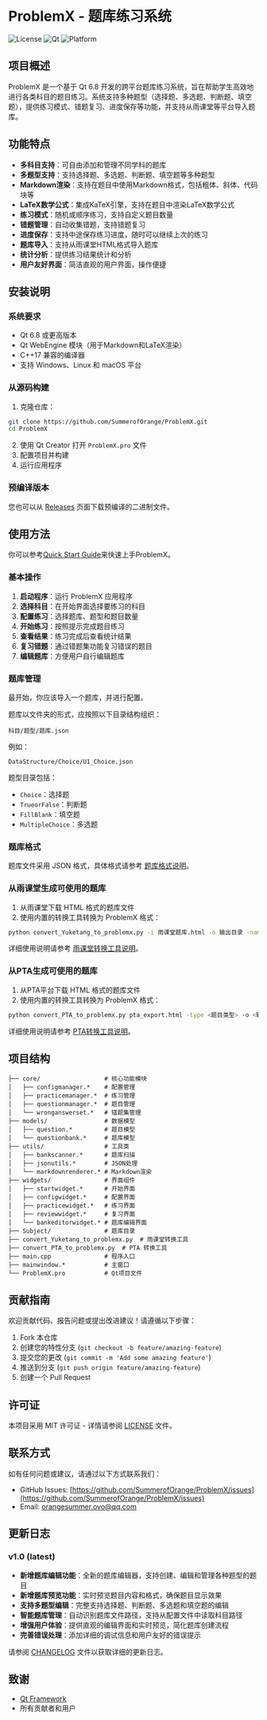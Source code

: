 # ProblemX - 题库练习系统

![License](https://img.shields.io/badge/license-MIT-blue.svg)
![Qt](https://img.shields.io/badge/Qt-6.8-green.svg)
![Platform](https://img.shields.io/badge/platform-Windows%20%7C%20Linux%20%7C%20macOS-lightgrey.svg)

## 项目概述

ProblemX 是一个基于 Qt 6.8 开发的跨平台题库练习系统，旨在帮助学生高效地进行各类科目的题目练习。系统支持多种题型（选择题、多选题、判断题、填空题），提供练习模式、错题复习、进度保存等功能，并支持从雨课堂等平台导入题库。

## 功能特点

- **多科目支持**：可自由添加和管理不同学科的题库
- **多题型支持**：支持选择题、多选题、判断题、填空题等多种题型
- **Markdown渲染**：支持在题目中使用Markdown格式，包括粗体、斜体、代码块等
- **LaTeX数学公式**：集成KaTeX引擎，支持在题目中渲染LaTeX数学公式
- **练习模式**：随机或顺序练习，支持自定义题目数量
- **错题管理**：自动收集错题，支持错题复习
- **进度保存**：支持中途保存练习进度，随时可以继续上次的练习
- **题库导入**：支持从雨课堂HTML格式导入题库
- **统计分析**：提供练习结果统计和分析
- **用户友好界面**：简洁直观的用户界面，操作便捷

## 安装说明

### 系统要求

- Qt 6.8 或更高版本
- Qt WebEngine 模块（用于Markdown和LaTeX渲染）
- C++17 兼容的编译器
- 支持 Windows、Linux 和 macOS 平台

### 从源码构建

1. 克隆仓库：

```bash
git clone https://github.com/SummerofOrange/ProblemX.git
cd ProblemX
```

2. 使用 Qt Creator 打开 `ProblemX.pro` 文件
3. 配置项目并构建
4. 运行应用程序

### 预编译版本

您也可以从 [Releases](https://github.com/SummerofOrange/ProblemX/releases) 页面下载预编译的二进制文件。

## 使用方法

你可以参考[Quick Start Guide](QuickStart.md)来快速上手ProblemX。

### 基本操作

1. **启动程序**：运行 ProblemX 应用程序
2. **选择科目**：在开始界面选择要练习的科目
3. **配置练习**：选择题库、题型和题目数量
4. **开始练习**：按照提示完成题目练习
5. **查看结果**：练习完成后查看统计结果
6. **复习错题**：通过错题集功能复习错误的题目
7. **编辑题库**：方便用户自行编辑题库

### 题库管理

最开始，你应该导入一个题库，并进行配置。

题库以文件夹的形式，应按照以下目录结构组织：

```
科目/题型/题库.json
```

例如：

```
DataStructure/Choice/U1_Choice.json
```

题型目录包括：

- `Choice`：选择题
- `TrueorFalse`：判断题
- `FillBlank`：填空题
- `MultipleChoice`：多选题

### 题库格式

题库文件采用 JSON 格式，具体格式请参考 [题库格式说明](Readme_ProblemBank.md)。

### 从雨课堂生成可使用的题库

1. 从雨课堂下载 HTML 格式的题库文件
2. 使用内置的转换工具转换为 ProblemX 格式：

```bash
python convert_Yuketang_to_problemx.py -i 雨课堂题库.html -o 输出目录 -name 生成的题库名称
```

详细使用说明请参考 [雨课堂转换工具说明](README_Yuketang_Converter.md)。

### 从PTA生成可使用的题库

1. 从PTA平台下载 HTML 格式的题库文件
2. 使用内置的转换工具转换为 ProblemX 格式：

```bash
python convert_PTA_to_problemx.py pta_export.html -type <题目类型> -o <输出文件名>
```

详细使用说明请参考 [PTA转换工具说明](README_PTA_Converter.md)。

## 项目结构

```
├── core/                  # 核心功能模块
│   ├── configmanager.*    # 配置管理
│   ├── practicemanager.*  # 练习管理
│   ├── questionmanager.*  # 题目管理
│   └── wronganswerset.*   # 错题集管理
├── models/                # 数据模型
│   ├── question.*         # 题目模型
│   └── questionbank.*     # 题库模型
├── utils/                 # 工具类
│   ├── bankscanner.*      # 题库扫描
│   ├── jsonutils.*        # JSON处理
│   └── markdownrenderer.* # Markdown渲染
├── widgets/               # 界面组件
│   ├── startwidget.*      # 开始界面
│   ├── configwidget.*     # 配置界面
│   ├── practicewidget.*   # 练习界面
│   ├── reviewwidget.*     # 复习界面
│   └── bankeditorwidget.* # 题库编辑界面
├── Subject/               # 题库目录
├── convert_Yuketang_to_problemx.py  # 雨课堂转换工具
├── convert_PTA_to_problemx.py  # PTA 转换工具
├── main.cpp               # 程序入口
├── mainwindow.*           # 主窗口
└── ProblemX.pro           # Qt项目文件
```

## 贡献指南

欢迎贡献代码、报告问题或提出改进建议！请遵循以下步骤：

1. Fork 本仓库
2. 创建您的特性分支 (`git checkout -b feature/amazing-feature`)
3. 提交您的更改 (`git commit -m 'Add some amazing feature'`)
4. 推送到分支 (`git push origin feature/amazing-feature`)
5. 创建一个 Pull Request

## 许可证

本项目采用 MIT 许可证 - 详情请参阅 [LICENSE](LICENSE) 文件。

## 联系方式

如有任何问题或建议，请通过以下方式联系我们：

- GitHub Issues: [https://github.com/SummerofOrange/ProblemX/issues](https://github.com/SummerofOrange/ProblemX/issues)
- Email: orangesummer.ovo@qq.com

## 更新日志

### **v1.0 (latest)**

- **新增题库编辑功能**：全新的题库编辑器，支持创建、编辑和管理各种题型的题目
- **新增题库预览功能**：实时预览题目内容和格式，确保题目显示效果
- **支持多题型编辑**：完整支持选择题、判断题、多选题和填空题的编辑
- **智能题库管理**：自动识别题库文件路径，支持从配置文件中读取科目路径
- **增强用户体验**：提供直观的编辑界面和实时预览，简化题库创建流程
- **完善错误处理**：添加详细的调试信息和用户友好的错误提示

请参阅 [CHANGELOG](CHANGELOG.md) 文件以获取详细的更新日志。

## 致谢

- [Qt Framework](https://www.qt.io/)
- 所有贡献者和用户

